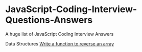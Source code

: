 # JavaScript-Coding-Interview-Questions-Answers
A huge list of JavaScript Coding Interview Answers

Data Structures
[Write a function to reverse an array](/Data%20Structures/01-reverse-an-array-using-a-loop.md)